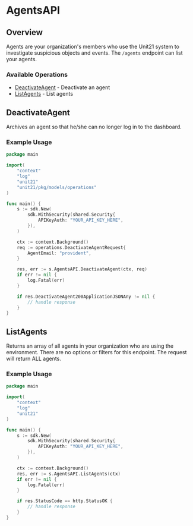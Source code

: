 # AgentsAPI

## Overview

Agents are your organization's members who use the Unit21 system to investigate suspicious objects and events. The `/agents` endpoint can list your agents. 


### Available Operations

* [DeactivateAgent](#deactivateagent) - Deactivate an agent
* [ListAgents](#listagents) - List agents

## DeactivateAgent

Archives an agent so that he/she can no longer log in to the dashboard.

### Example Usage

```go
package main

import(
	"context"
	"log"
	"unit21"
	"unit21/pkg/models/operations"
)

func main() {
    s := sdk.New(
        sdk.WithSecurity(shared.Security{
            APIKeyAuth: "YOUR_API_KEY_HERE",
        }),
    )

    ctx := context.Background()    
    req := operations.DeactivateAgentRequest{
        AgentEmail: "provident",
    }

    res, err := s.AgentsAPI.DeactivateAgent(ctx, req)
    if err != nil {
        log.Fatal(err)
    }

    if res.DeactivateAgent200ApplicationJSONAny != nil {
        // handle response
    }
}
```

## ListAgents

Returns an array of all agents in your organization who are using the environment.
There are no options or filters for this endpoint. The request will return ALL agents.

### Example Usage

```go
package main

import(
	"context"
	"log"
	"unit21"
)

func main() {
    s := sdk.New(
        sdk.WithSecurity(shared.Security{
            APIKeyAuth: "YOUR_API_KEY_HERE",
        }),
    )

    ctx := context.Background()
    res, err := s.AgentsAPI.ListAgents(ctx)
    if err != nil {
        log.Fatal(err)
    }

    if res.StatusCode == http.StatusOK {
        // handle response
    }
}
```
